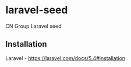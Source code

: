 # laravel-seed
CN Group Laravel seed

Installation
------------
Laravel - https://laravel.com/docs/5.4#installation
